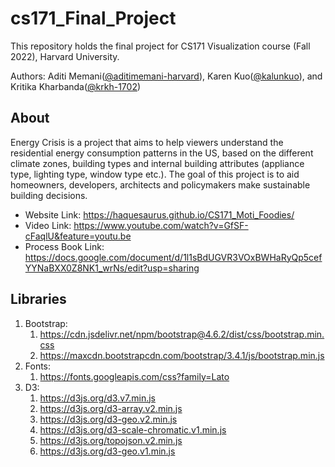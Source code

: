 # cs171_Final_Project

This repository holds the final project for CS171 Visualization course (Fall 2022), Harvard University.  

Authors: Aditi Memani([@aditimemani-harvard](https://github.com/aditimemani-harvard)), Karen Kuo([@kalunkuo](https://github.com/kalunkuo)), and Kritika Kharbanda([@krkh-1702](https://github.com/krkh-1702))


## About
Energy Crisis is a project that aims to help viewers understand the residential energy consumption patterns in the US, based on the different climate zones, building types and internal building attributes (appliance type, lighting type, window type etc.). The goal of this project is to aid homeowners, developers, architects and policymakers make sustainable building decisions.

- Website Link: https://haquesaurus.github.io/CS171_Moti_Foodies/ 
- Video Link: https://www.youtube.com/watch?v=GfSF-cFaqlU&feature=youtu.be
- Process Book Link: https://docs.google.com/document/d/1l1sBdUGVR3VOxBWHaRyQp5cefYYNaBXX0Z8NK1_wrNs/edit?usp=sharing


## Libraries

1. Bootstrap:
    1. https://cdn.jsdelivr.net/npm/bootstrap@4.6.2/dist/css/bootstrap.min.css
    2. https://maxcdn.bootstrapcdn.com/bootstrap/3.4.1/js/bootstrap.min.js
2. Fonts:
    1. https://fonts.googleapis.com/css?family=Lato
3. D3:
   1. https://d3js.org/d3.v7.min.js
   2. https://d3js.org/d3-array.v2.min.js
   3. https://d3js.org/d3-geo.v2.min.js
   4. https://d3js.org/d3-scale-chromatic.v1.min.js
   5. https://d3js.org/topojson.v2.min.js
   6. https://d3js.org/d3-geo.v1.min.js





